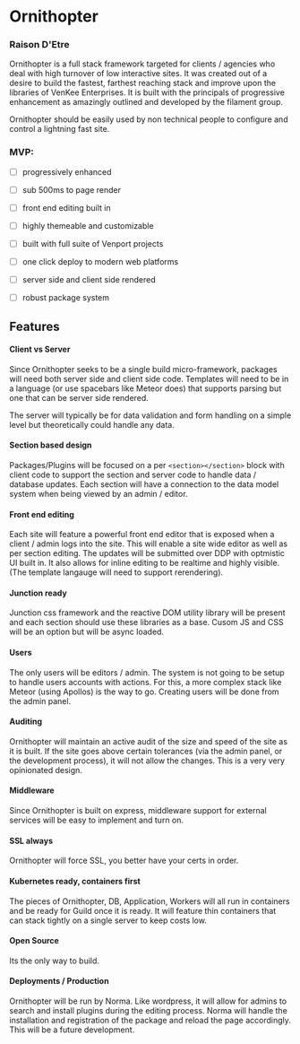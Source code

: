 # Ornithopter


### Raison D'Etre

Ornithopter is a full stack framework targeted for clients / agencies who deal with high turnover of low interactive sites. It was created out of a desire to build the fastest, farthest reaching stack and improve upon the libraries of VenKee Enterprises. It is built with the principals of progressive enhancement as amazingly outlined and developed by the filament group.

Ornithopter should be easily used by non technical people to configure and control a lightning fast site.


### MVP:

- [ ] progressively enhanced
- [ ] sub 500ms to page render
- [ ] front end editing built in
- [ ] highly themeable and customizable
- [ ] built with full suite of Venport projects
- [ ] one click deploy to modern web platforms
- [ ] server side and client side rendered
- [ ] robust package system


## Features


#### Client vs Server

Since Ornithopter seeks to be a single build micro-framework, packages will need both server side and client side code. Templates will need to be in a language (or use spacebars like Meteor does) that supports parsing but one that can be server side rendered.

The server will typically be for data validation and form handling on a simple level but theoretically could handle any data.


#### Section based design

Packages/Plugins will be focused on a per `<section></section>` block with client code to support the section and server code to handle data / database updates. Each section will have a connection to the data model system when being viewed by an admin / editor.


#### Front end editing

Each site will feature a powerful front end editor that is exposed when a client / admin logs into the site. This will enable a site wide editor as well as per section editing. The updates will be submitted over DDP with optmistic UI built in. It also allows for inline editing to be realtime and highly visible. (The template langauge will need to support rerendering).


#### Junction ready

Junction css framework and the reactive DOM utility library will be present and each section should use these libraries as a base. Cusom JS and CSS will be an option but will be async loaded.


#### Users

The only users will be editors / admin. The system is not going to be setup to handle users accounts with actions. For this, a more complex stack like Meteor (using Apollos) is the way to go. Creating users will be done from the admin panel.


#### Auditing

Ornithopter will maintain an active audit of the size and speed of the site as it is built. If the site goes above certain tolerances (via the admin panel, or the development process), it will not allow the changes. This is a very very opinionated design.


#### Middleware

Since Ornithopter is built on express, middleware support for external services will be easy to implement and turn on.


#### SSL always

Ornithopter will force SSL, you better have your certs in order.


#### Kubernetes ready, containers first

The pieces of Ornithopter, DB, Application, Workers will all run in containers and be ready for Guild once it is ready. It will feature thin containers that can stack tightly on a single server to keep costs low.


#### Open Source

Its the only way to build.


#### Deployments / Production

Ornithopter will be run by Norma. Like wordpress, it will allow for admins to search and install plugins during the editing process. Norma will handle the installation and registration of the package and reload the page accordingly. This will be a future development.
